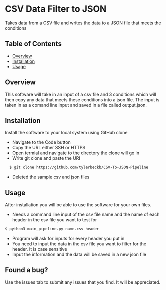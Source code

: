 # CSV Data Filter to JSON

Takes data from a CSV file and writes the data to a JSON file that meets the conditions

## Table of Contents

* [Overview](#Overview)
* [Installation](#Installation)
* [Usage](#Usage)

## Overview

This software will take in an input of a csv file and 3 conditions which will then copy any data that meets these conditions into a json file.
The input is taken in as a comand line input and saved in a file called output.json.

## Installation

Install the software to your local system using GitHub clone

* Navigate to the Code button
* Copy the URL either SSH or HTTPS
* Open termial and navigate to the directory the clone will go in
* Write git clone and paste the URl

```bash
  $ git clone https://github.com/tylerbeckb/CSV-To-JSON-Pipeline
```

* Deleted the sample csv and json files

## Usage

After installation you will be able to use the software for your own files.

* Needs a command line input of the csv file name and the name of each header in the csv file you want to test for

```bash
$ python3 main_pipeline.py name.csv header
```

* Program will ask for inputs for every header you put in 
* You need to input the data in the csv file you want to filter for the header. It is case sensitive
* Input the information and the data will be saved in a new json file

## Found a bug?

Use the issues tab to submit any issues that you find. It will be appreciated.
